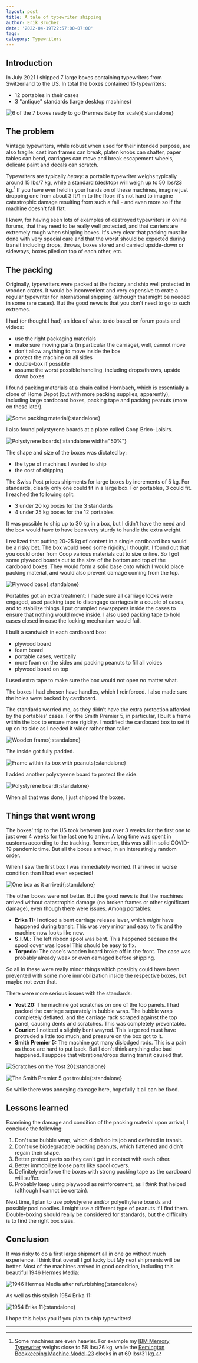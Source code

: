 ```yaml
---
layout: post
title: A tale of typewriter shipping
author: Erik Bruchez
date: '2022-04-19T22:57:00-07:00'
tags:
category: Typewriters
---
```


## Introduction

In July 2021 I shipped 7 large boxes containing typewriters from Switzerland to the US. In total the boxes contained 15 typewriters:

- 12 portables in their cases
- 3 "antique" standards (large desktop machines)

![6 of the 7 boxes ready to go (Hermes Baby for scale)](/assets/posts/shipping-typewriters/2x/IMG_2884.jpg){:standalone}

## The problem

Vintage typewriters, while robust when used for their intended purpose, are also fragile: cast iron frames can break, platen knobs can shatter, paper tables can bend, carriages can move and break escapement wheels, delicate paint and decals can scratch.

Typewriters are typically *heavy*: a portable typewriter weighs typically around 15 lbs/7 kg, while a standard (desktop) will weigh up to 50 lbs/23 kg.[^maxweight] If you have ever held in your hands on of these machines, imagine just dropping one from about 3 ft/1 m to the floor: it's not hard to imagine catastrophic damage resulting from such a fall - and even more so if the machine doesn't fall flat.

I knew, for having seen lots of examples of destroyed typewriters in online forums, that they need to be really well protected, and that carriers are extremely rough when shipping boxes. It's very clear that packing must be done with very special care and that the worst should be expected during transit including drops, throws, boxes stored and carried upside-down or sideways, boxes piled on top of each other, etc.

## The packing

Originally, typewriters were packed at the factory and ship well protected in wooden crates. It would be inconvenient and very expensive to crate a regular typewriter for international shipping (although that might be needed in some rare cases). But the good news is that you don't need to go to such extremes.

I had (or thought I had) an idea of what to do based on forum posts and videos:

- use the right packaging materials
- make sure moving parts (in particular the carriage), well, cannot move
- don't allow anything to move inside the box
- protect the machine on all sides
- double-box if possible
- assume the worst possible handling, including drops/throws, upside down boxes

I found packing materials at a chain called Hornbach, which is essentially a clone of Home Depot (but with more packing supplies, apparently), including large cardboard boxes, packing tape and packing peanuts (more on these later).

![Some packing material](/assets/posts/shipping-typewriters/2x/IMG_2781.jpg){:standalone}

I also found polystyrene boards at a place called Coop Brico-Loisirs.

![Polystyrene boards](/assets/posts/shipping-typewriters/2x/IMG_1985.jpg){:standalone width="50%"}

The shape and size of the boxes was dictated by:

- the type of machines I wanted to ship
- the cost of shipping

The Swiss Post prices shipments for large boxes by increments of 5 kg. For standards, clearly only one could fit in a large box. For portables, 3 could fit. I reached the following split:

- 3 under 20 kg boxes for the 3 standards
- 4 under 25 kg boxes for the 12 portables

It was possible to ship up to 30 kg in a box, but I didn't have the need and the box would have to have been very sturdy to handle the extra weight.

I realized that putting 20-25 kg of content in a single cardboard box would be a risky bet. The box would need some rigidity, I thought. I found out that you could order from Coop various materials cut to size online. So I got some plywood boards cut to the size of the bottom and top of the cardboard boxes. They would form a solid base onto which I would place packing material, and would also prevent damage coming from the top.

![Plywood base](/assets/posts/shipping-typewriters/2x/IMG_2869.jpg){:standalone}

Portables got an extra treatment: I made sure all carriage locks were engaged, used packing tape to disengage carriages in a couple of cases, and to stabilize things. I put crumpled newspapers inside the cases to ensure that nothing would move inside. I also used packing tape to hold cases closed in case the locking mechanism would fail.

I built a sandwich in each cardboard box:

- plywood board
- foam board
- portable cases, vertically
- more foam on the sides and packing peanuts to fill all voides
- plywood board on top

I used extra tape to make sure the box would not open no matter what.

The boxes I had chosen have handles, which I reinforced. I also made sure the holes were backed by cardboard.

The standards worried me, as they didn't have the extra protection afforded by the portables' cases. For the Smith Premier 5, in particular, I built a frame within the box to ensure more rigidity. I modified the cardboard box to set it up on its side as I needed it wider rather than taller.

![Wooden frame](/assets/posts/shipping-typewriters/2x/IMG_2876.jpg){:standalone}

The inside got fully padded.

![Frame within its box with peanuts](/assets/posts/shipping-typewriters/2x/IMG_2879.jpg){:standalone}

I added another polystyrene board to protect the side.

![Polystyrene board](/assets/posts/shipping-typewriters/2x/IMG_2880.jpg){:standalone}

When all that was done, I just shipped the boxes.

## Things that went wrong

The boxes' trip to the US took between just over 3 weeks for the first one to just over 4 weeks for the last one to arrive. A long time was spent in customs according to the tracking. Remember, this was still in solid COVID-19 pandemic time. But all the boxes arrived, in an interestingly random order.

When I saw the first box I was immediately worried. It arrived in worse condition than I had even expected!

![One box as it arrived](/assets/posts/shipping-typewriters/2x/IMG_3617.jpg){:standalone}

The other boxes were not better. But the good news is that the machines arrived without catastrophic damage (no broken frames or other significant damage), even though there were issues. Among portables:

- __Erika 11:__ I noticed a bent carriage release lever, which *might* have happened during transit. This was very minor and easy to fix and the machine now looks like new.
- __S.I.M.:__ The left ribbon spool was bent. This happened because the spool cover was loose! This should be easy to fix.
- __Torpedo:__ The case's wooden board broke off in the front. The case was probably already weak or even damaged before shipping.

So all in these were really minor things which possibly could have been prevented with some more immobilization inside the respective boxes, but maybe not even that.

There were more serious issues with the standards:

- __Yost 20:__ The machine  got scratches on one of the top panels. I had packed the carriage separately in bubble wrap. The bubble wrap completely deflated, and the carriage rack scraped against the top panel, causing dents and scratches. This was completely preventable.
- __Courier:__ I noticed a slightly bent wayrod. This large rod must have protruded a little too much, and pressure on the box got to it.
- __Smith Premier 5:__ The machine got many dislodged rods. This is a pain as those are hard to put back. But I don't think anything else bad happened. I suppose that vibrations/drops during transit caused that.

![Scratches on  the Yost 20](/assets/posts/shipping-typewriters/2x/IMG_3608_annotated.jpg){:standalone}

![The Smith Premier 5 got trouble](/assets/posts/shipping-typewriters/2x/IMG_3644.jpg){:standalone}

So while there was annoying damage here, hopefully it all can be fixed.

## Lessons learned

Examining the damage and condition of the packing material upon arrival, I conclude the following:

1. Don't use bubble wrap, which didn't do its job and deflated in transit.
2. Don't use biodegradable packing peanuts, which flattened and didn't regain their shape.
3. Better protect parts so they can't get in contact with each other.
4. Better immobilize loose parts like spool covers.
5. Definitely reinforce the boxes with strong packing tape as the cardboard will suffer.
6. Probably keep using playwood as reinforcement, as I *think* that helped (although I cannot be certain).

Next time, I plan to use polystyrene and/or polyethylene boards and possibly pool noodles. I might use a different type of peanuts if I find them. Double-boxing should really be considered for standards, but the difficulty is to find the right box sizes.

## Conclusion

It was risky to do a first large shipment all in one go without much experience. I think that overall I got lucky but My next shipments will be better. Most of the machines arrived in good condition, including this beautiful 1946 Hermes Media:

![1946 Hermes Media after refurbishing](/assets/posts/shipping-typewriters/2x/IMG_4249.jpg){:standalone}

As well as this stylish 1954 Erika 11:

![1954 Erika 11](/assets/posts/shipping-typewriters/2x/IMG_3771.jpg){:standalone}

I hope this helps you if you plan to ship typewriters!

---

[^maxweight]: Some machines are even heavier. For example my [IBM Memory Typewriter](https://typewriterdatabase.com/1974-ibm-memory-typewriter.15426.typewriter) weighs close to 58 lbs/26 kg, while the [Remington Bookkeeping Machine Model-23](https://typewriterdatabase.com/192x-remington-bookkeeping-machine-23.12494.typewriter) clocks in at 69 lbs/31 kg.
